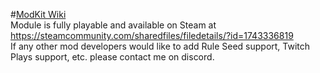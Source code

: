 #[ModKit Wiki](../../wiki)  
Module is fully playable and available on Steam at https://steamcommunity.com/sharedfiles/filedetails/?id=1743336819  
If any other mod developers would like to add Rule Seed support, Twitch Plays support, etc. please contact me on discord.  
